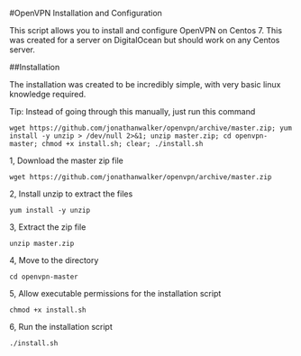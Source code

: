 #OpenVPN Installation and Configuration

This script allows you to install and configure OpenVPN on Centos 7. This was created for a server on DigitalOcean but should work on any Centos server. 

##Installation

The installation was created to be incredibly simple, with very basic linux knowledge required.

Tip: Instead of going through this manually, just run this command

```wget https://github.com/jonathanwalker/openvpn/archive/master.zip; yum install -y unzip > /dev/null 2>&1; unzip master.zip; cd openvpn-master; chmod +x install.sh; clear; ./install.sh```

1, Download the master zip file

```wget https://github.com/jonathanwalker/openvpn/archive/master.zip```

2, Install unzip to extract the files

```yum install -y unzip```

3, Extract the zip file

```unzip master.zip```

4, Move to the directory

```cd openvpn-master```

5, Allow executable permissions for the installation script

```chmod +x install.sh```

6, Run the installation script

```./install.sh```
